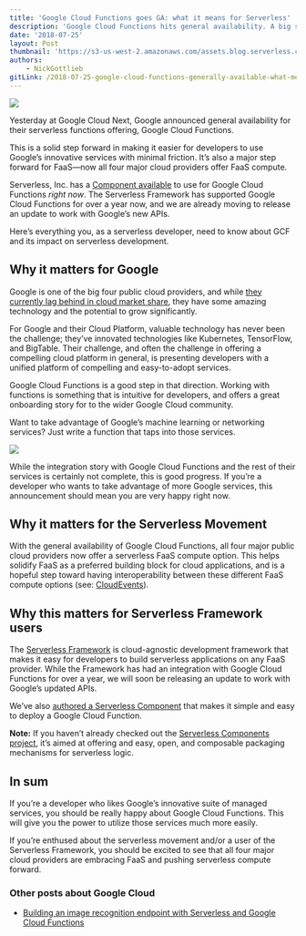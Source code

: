 ```yaml
---
title: 'Google Cloud Functions goes GA: what it means for Serverless'
description: 'Google Cloud Functions hits general availability. A big step forward for FaaS, vendor choice, and the serverless community.'
date: '2018-07-25'
layout: Post
thumbnail: 'https://s3-us-west-2.amazonaws.com/assets.blog.serverless.com/google-cloud-functions.png'
authors:
    - NickGottlieb
gitLink: /2018-07-25-google-cloud-functions-generally-available-what-means-serverless.md
---
```


<img src="https://s3-us-west-2.amazonaws.com/assets.blog.serverless.com/gcf/serverless-google-cloud-functions-ga.jpg">

Yesterday at Google Cloud Next, Google announced general availability for their serverless functions offering, Google Cloud Functions.

This is a solid step forward in making it easier for developers to use Google’s innovative services with minimal friction. It’s also a major step forward for FaaS—now all four major cloud providers offer FaaS compute.

Serverless, Inc. has a [Component available](https://github.com/serverless/components/tree/master/registry/google-cloud-function) to use for Google Cloud Functions _right now_. The Serverless Framework has supported Google Cloud Functions for over a year now, and we are already moving to release an update to work with Google’s new APIs.

Here’s everything you, as a serverless developer, need to know about GCF and its impact on serverless development.

## Why it matters for Google

Google is one of the big four public cloud providers, and while [they currently lag behind in cloud market share](https://www.forbes.com/sites/bobevans1/2018/02/05/why-microsoft-is-ruling-the-cloud-ibm-is-matching-amazon-and-google-is-15-billion-behind/#763f46e41dc1), they have some amazing technology and the potential to grow significantly. 

For Google and their Cloud Platform, valuable technology has never been the challenge; they’ve innovated technologies like Kubernetes, TensorFlow, and BigTable. Their challenge, and often the challenge in offering a compelling cloud platform in general, is presenting developers with a unified platform of compelling and easy-to-adopt services. 

Google Cloud Functions is a good step in that direction. Working with functions is something that is intuitive for developers, and offers a great onboarding story for to the wider Google Cloud community.

Want to take advantage of Google’s machine learning or networking services? Just write a function that taps into those services.

<img src="https://s3-us-west-2.amazonaws.com/assets.blog.serverless.com/gcf/gcf-serverless.svg">

While the integration story with Google Cloud Functions and the rest of their services is certainly not complete, this is good progress. If you’re a developer who wants to take advantage of more Google services, this announcement should mean you are very happy right now.

## Why it matters for the Serverless Movement

With the general availability of Google Cloud Functions, all four major public cloud providers now offer a serverless FaaS compute option. This helps solidify FaaS as a preferred building block for cloud applications, and is a hopeful step toward having interoperability between these different FaaS compute options (see: [CloudEvents](http://cloudevents.io/)). 

## Why this matters for Serverless Framework users

The [Serverless Framework](https://serverless.com/framework/) is cloud-agnostic development framework that makes it easy for developers to build serverless applications on any FaaS provider. While the Framework has had an integration with Google Cloud Functions for over a year, we will soon be releasing an update to work with Google’s updated APIs. 

We’ve also [authored a Serverless Component](https://github.com/serverless/components/tree/master/registry/google-cloud-function) that makes it simple and easy to deploy a Google Cloud Function.

**Note:** If you haven’t already checked out the [Serverless Components project](https://serverless.com/blog/what-are-serverless-components-how-use/), it’s aimed at offering and easy, open, and composable packaging mechanisms for serverless logic.

## In sum

If you’re a developer who likes Google’s innovative suite of managed services, you should be really happy about Google Cloud Functions. This will give you the power to utilize those services much more easily.

If you’re enthused about the serverless movement and/or a user of the Serverless Framework, you should be excited to see that all four major cloud providers are embracing FaaS and pushing serverless compute forward.

### Other posts about Google Cloud
- [Building an image recognition endpoint with Serverless and Google Cloud Functions](https://serverless.com/blog/google-cloud-functions-application/)
